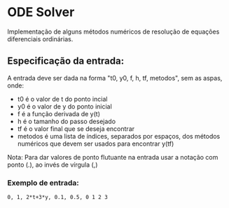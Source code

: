 # ODE Solver

Implementação de alguns métodos numéricos de resolução de equações diferenciais ordinárias.

## Especificação da entrada:

A entrada deve ser dada na forma "t0, y0, f, h, tf, metodos", sem as aspas, onde:

* t0 é o valor de t do ponto incial
* y0 é o valor de y do ponto inicial
* f é a função derivada de y(t)
* h é o tamanho do passo desejado
* tf é o valor final que se deseja encontrar
* metodos é uma lista de índices, separados por espaços, dos métodos numéricos que devem ser usados para encontrar y(tf)

Nota: Para dar valores de ponto flutuante na entrada usar a notação com ponto (.), ao invés de vírgula (,)

### Exemplo de entrada:

```0, 1, 2*t+3*y, 0.1, 0.5, 0 1 2 3```
